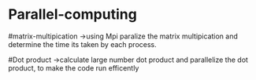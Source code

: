 # Parallel-computing


#matrix-multipication
->using Mpi paralize the matrix multipication and determine the time its taken by each process. 


#Dot product
->calculate large number dot product and parallelize the dot product, to make the code run efficently
